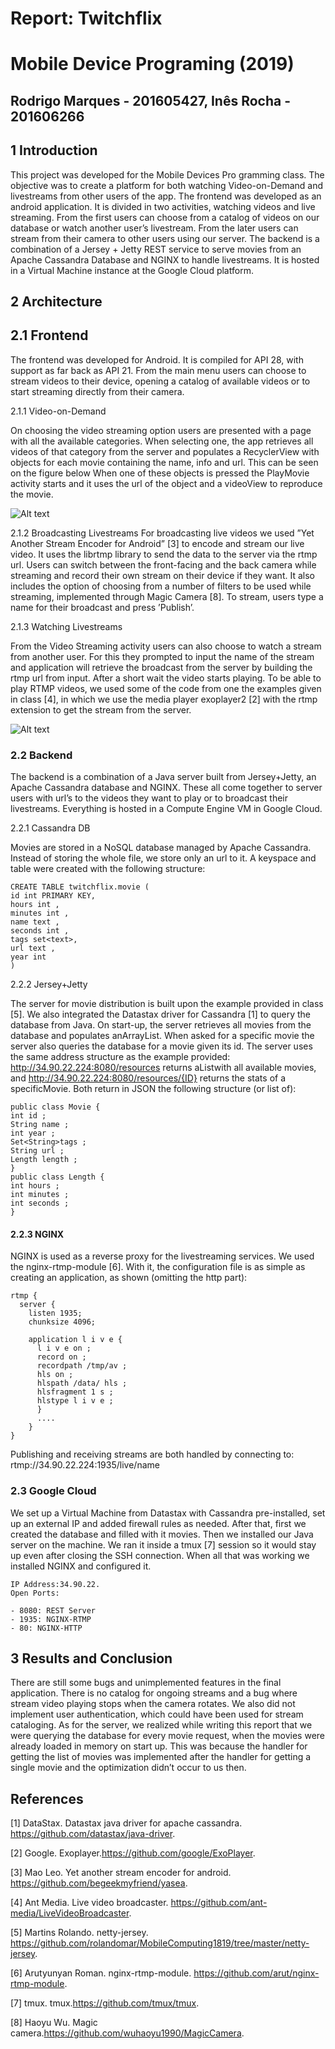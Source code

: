 # Report: Twitchflix

# Mobile Device Programing (2019)

## Rodrigo Marques - 201605427, Inês Rocha - 201606266
## 1 Introduction

This project was developed for the Mobile Devices Pro gramming class. The objective was to create a platform for both watching Video-on-Demand and livestreams from other users of the app. The frontend was developed as an android application. It is divided in two activities, watching videos and
live streaming. From the first users can choose from a catalog of videos on our database or watch another user’s livestream. From the later users can stream from their camera to other users using our server. The backend is a combination of a Jersey + Jetty REST service to serve movies from an Apache Cassandra Database and NGINX to handle livestreams. It is hosted in a Virtual Machine instance at the Google Cloud platform.

## 2 Architecture

## 2.1 Frontend

The frontend was developed for Android. It is compiled for API 28, with support as far back as API 21. From the main menu  users can choose
to stream videos to their device, opening a catalog of available videos or to start streaming directly from their camera.

2.1.1 Video-on-Demand

On choosing the video streaming option users are presented with a page with all the available categories. When selecting one, the app retrieves all videos of that category from the server and populates a RecyclerView with objects for each movie containing the name, info and url. This can be seen on the figure below
When one of these objects is pressed the PlayMovie activity starts and it uses the url of the object and a videoView to reproduce the movie.

![Alt text](https://drive.google.com/uc?export=view&id=1L-zNF0yP_xbCz5JVSjAC84DOsze49n67)

2.1.2 Broadcasting Livestreams
For broadcasting live videos we used ”Yet Another Stream Encoder for Android” [3] to encode and stream our live video. It uses the librtmp library to send the
data to the server via the rtmp url. Users can switch between the front-facing and the back camera while streaming and record their own stream on their device if they want. It also includes the option of choosing from a number of filters to be used while streaming, implemented through Magic Camera [8].
To stream, users type a name for their broadcast and press ’Publish’.

2.1.3 Watching Livestreams

From the Video Streaming activity users can also choose to watch a stream from another user. For this they prompted to input the name of the stream and
application will retrieve the broadcast from the server by building the rtmp url from input. After a short wait the video starts playing.
To be able to play RTMP videos, we used some of the code from one the examples given in class [4], in which we use the media player exoplayer2 [2] with the
rtmp extension to get the stream from the server.

![Alt text](https://drive.google.com/uc?export=view&id=1BRGrKcElE5Do5UeTonFv36xsslbbAdKH)

### 2.2 Backend

The backend is a combination of a Java server built from Jersey+Jetty, an Apache Cassandra database and NGINX. These all come together to server users with
url’s to the videos they want to play or to broadcast their livestreams. Everything is hosted in a Compute Engine VM in Google Cloud.

2.2.1 Cassandra DB

Movies are stored in a NoSQL database managed by Apache Cassandra. Instead of storing the whole file, we store only an url to it.
A keyspace and table were created with the following structure:

```
CREATE TABLE twitchflix.movie (
id int PRIMARY KEY,
hours int ,
minutes int ,
name text ,
seconds int ,
tags set<text>,
url text ,
year int
)
```

2.2.2 Jersey+Jetty

The server for movie distribution is built upon the example provided in class [5]. We also integrated the Datastax driver for Cassandra
[1] to query the database from Java. On start-up, the server retrieves all movies from the database and populates anArrayList<Movie>. When
asked for a specific movie the server also queries the database for a movie given its id. The server uses the same address structure as the
example provided: http://34.90.22.224:8080/resources returns aList<Movie>with all available movies, and http://34.90.22.224:8080/resources/{ID} returns the
stats of a specificMovie. Both return in JSON the following structure (or list of):

```
public class Movie {
int id ;
String name ;
int year ;
Set<String>tags ;
String url ;
Length length ;
}
public class Length {
int hours ;
int minutes ;
int seconds ;
}
```
#### 2.2.3 NGINX

NGINX is used as a reverse proxy for the livestreaming services. We used the nginx-rtmp-module [6]. With it, the configuration file is as simple as creating an
application, as shown (omitting the http part): 

```
rtmp {
  server {
    listen 1935;
    chunksize 4096;

    application l i v e {
      l i v e on ;
      record on ;
      recordpath /tmp/av ;
      hls on ;
      hlspath /data/ hls ;
      hlsfragment 1 s ;
      hlstype l i v e ;
      }
      ....
    }
}
```

Publishing and receiving streams are both handled by connecting to: rtmp://34.90.22.224:1935/live/name

### 2.3 Google Cloud

We set up a Virtual Machine from Datastax with Cassandra pre-installed, set up an external IP and added firewall rules as needed. After that, first we created
the database and filled with it movies. Then we installed our Java server on the machine. We ran it inside a tmux [7] session so it would stay up
even after closing the SSH connection. When all that was working we installed NGINX and configured it.

```
IP Address:34.90.22.
Open Ports:

- 8080: REST Server
- 1935: NGINX-RTMP
- 80: NGINX-HTTP
```

## 3 Results and Conclusion

There are still some bugs and unimplemented features in the final application. There is no catalog for ongoing streams and a bug where stream video playing stops when the camera rotates. We also did not implement user authentication, which could have been used for stream cataloging. As for the server, we realized while writing this report that we were querying the database for every movie request, when the movies were already loaded in memory on start up. This was because the handler for getting the list of movies was implemented after the handler for getting a single movie and the optimization didn’t occur to us then.

## References

[1] DataStax. Datastax java driver for apache cassandra. https://github.com/datastax/java-driver.

[2] Google. Exoplayer.https://github.com/google/ExoPlayer.

[3] Mao Leo. Yet another stream encoder for android. https://github.com/begeekmyfriend/yasea.

[4] Ant Media. Live video broadcaster. https://github.com/ant-media/LiveVideoBroadcaster.

[5] Martins Rolando. netty-jersey. https://github.com/rolandomar/MobileComputing1819/tree/master/netty-jersey.

[6] Arutyunyan Roman. nginx-rtmp-module. https://github.com/arut/nginx-rtmp-module.

[7] tmux. tmux.https://github.com/tmux/tmux.

[8] Haoyu Wu. Magic camera.https://github.com/wuhaoyu1990/MagicCamera.


